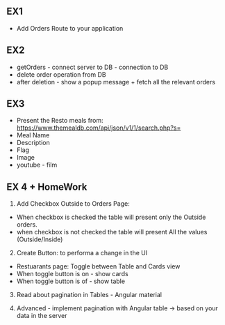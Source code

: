## EX1
- Add Orders Route to your application


## EX2
- getOrders - connect server to DB - connection to DB
- delete order operation from DB 
- after deletion - show a popup message + fetch all the relevant orders 


## EX3
- Present the Resto meals from: https://www.themealdb.com/api/json/v1/1/search.php?s=
- Meal Name
- Description 
- Flag
- Image
- youtube - film 

## EX 4 + HomeWork
1. Add Checkbox Outside to Orders Page:
- When checkbox is checked the table will present only the Outside orders.
- when checkbox is not checked the table will present All the values (Outside/Inside)

2. Create Button: <mat-slide-toggle> to performa a change in the UI
- Restuarants page: Toggle between Table and Cards view
- When toggle button is on - show cards
- When toggle button is of - show table

3. Read about pagination in Tables - Angular material

4. Advanced - implement pagination with Angular table -> based on your data in the server 


